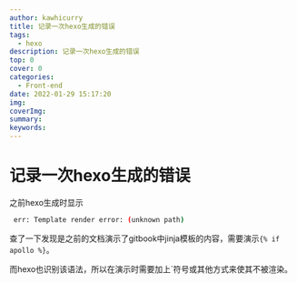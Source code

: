 ```yaml
---
author: kawhicurry
title: 记录一次hexo生成的错误
tags:
  - hexo
description: 记录一次hexo生成的错误
top: 0
cover: 0
categories:
  - Front-end
date: 2022-01-29 15:17:20
img:
coverImg:
summary:
keywords:
---
```


# 记录一次hexo生成的错误

之前hexo生成时显示

```bash
 err: Template render error: (unknown path)
```

查了一下发现是之前的文档演示了gitbook中jinja模板的内容，需要演示`{% if apollo %}`。

而hexo也识别该语法，所以在演示时需要加上\`符号或其他方式来使其不被渲染。
